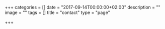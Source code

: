 +++
categories = []
date = "2017-09-14T00:00:00+02:00"
description = ""
image = ""
tags = []
title = "contact"
type = "page"

+++
